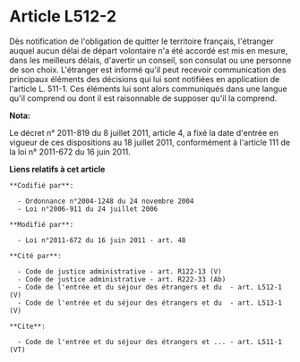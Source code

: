 # Article L512-2

Dès notification de l'obligation de quitter le territoire français, l'étranger auquel aucun délai de départ volontaire n'a
été accordé est mis en mesure, dans les meilleurs délais, d'avertir un conseil, son consulat ou une personne de son choix.
L'étranger est informé qu'il peut recevoir communication des principaux éléments des décisions qui lui sont notifiées en
application de l'article L. 511-1. Ces éléments lui sont alors communiqués dans une langue qu'il comprend ou dont il est
raisonnable de supposer qu'il la comprend.

**Nota:**

Le décret n° 2011-819 du 8 juillet 2011, article 4, a fixé la date d'entrée en vigueur de ces dispositions au 18 juillet
2011, conformément à l'article 111 de la loi n° 2011-672 du 16 juin 2011.

**Liens relatifs à cet article**

	**Codifié par**:

	  - Ordonnance n°2004-1248 du 24 novembre 2004
	  - Loi n°2006-911 du 24 juillet 2006

	**Modifié par**:

	  - Loi n°2011-672 du 16 juin 2011 - art. 48

	**Cité par**:

	  - Code de justice administrative - art. R122-13 (V)
	  - Code de justice administrative - art. R222-33 (Ab)
	  - Code de l'entrée et du séjour des étrangers et du  - art. L512-1 (V)
	  - Code de l'entrée et du séjour des étrangers et du  - art. L513-1 (V)

	**Cite**:

	  - Code de l'entrée et du séjour des étrangers et ... - art. L511-1 (VT)
